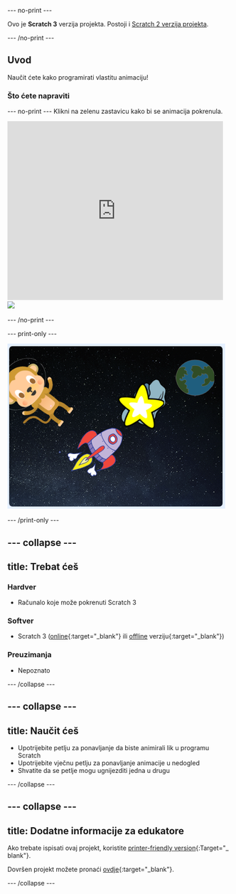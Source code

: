 \--- no-print \---

Ovo je **Scratch 3** verzija projekta. Postoji i [Scratch 2 verzija projekta](https://projects.raspberrypi.org/en/projects/lost-in-space-scratch2).

\--- /no-print \---

## Uvod

Naučit ćete kako programirati vlastitu animaciju!

### Što ćete napraviti

\--- no-print \--- Klikni na zelenu zastavicu kako bi se animacija pokrenula.

<div class="scratch-preview">
  <iframe allowtransparency="true" width="485" height="402" src="https://scratch.mit.edu/projects/embed/276873231/?autostart=false" frameborder="0" scrolling="no"></iframe>
  <img src="images/space-final.png">
</div>

\--- /no-print \---

\--- print-only \---

![Dovršen projekt](images/showcase_static.png)

\--- /print-only \---

## \--- collapse \---

## title: Trebat ćeš

### Hardver

- Računalo koje može pokrenuti Scratch 3

### Softver

- Scratch 3 ([online](http://rpf.io/scratchon){:target="_blank"} ili [offline](http://rpf.io/scratchoff) verziju{:target="_blank"})

### Preuzimanja

- Nepoznato

\--- /collapse \---

## \--- collapse \---

## title: Naučit ćeš

- Upotrijebite petlju za ponavljanje da biste animirali lik u programu Scratch
- Upotrijebite vječnu petlju za ponavljanje animacije u nedogled
- Shvatite da se petlje mogu ugnijezditi jedna u drugu

\--- /collapse \---

## \--- collapse \---

## title: Dodatne informacije za edukatore

Ako trebate ispisati ovaj projekt, koristite [printer-friendly version](https://projects.raspberrypi.org/en/projects/lost-in-space/print){:Target="_ blank"}.

Dovršen projekt možete pronaći [ovdje](http://rpf.io/p/en/lost-in-space-get){:target="_blank"}.

\--- /collapse \---